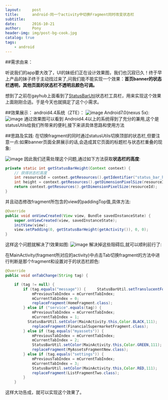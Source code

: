 ```yaml
---
layout:     post
title:      android-同一个activity中切换Fragment同时改变状态栏
subtitle:   
date:       2016-10-21
author:     Pony
header-img: img/post-bg-cook.jpg
catalog: true
tags:
    - android
---
```

##需求由来：

听说我们的app要大改了，UI的妹纸们正在设计效果图，我们也沉寂已久！终于早上产品的妹子终于主动找过来了,问我们能不能实现一个效果：**首页banner的状态栏透明，其他页面的状态栏不透明且颜色可调。**

想到了之前在gayhub上面看到了[StatusBarUtil](https://github.com/laobie/StatusBarUtil)状态栏工具栏，用来实现这个效果上面刚刚合适。于是今天也就搞定了这个小需求。

##效果展示：
android4.4系统（ZTE）：
![image](http://almostlover.com.cn/img/android_fragment_statusbar01.gif)
Android7.0(nexus 5x):
![image](http://almostlover.com.cn/img/android_fragment_statusbar02.gif)
通过效果图可以看到 Android4.4以上的系统得到了充分的兼用,这个是statusUtils给我们所带来的便利,接下来讲具体思路和使用方法

##思路及实践:
在切换fragment的同时通过statusUtils切换顶部的状态栏,但要注意一点:如果banner页面全屏展示的话,会造成其它页面的标题栏与状态栏重叠的现象:

![image](http://almostlover.com.cn/img/android_fragment_statusbar03.jpeg)
因此我们还需处理这个问题,通过如下方法获取**状态栏的高度**:

```java
private static int getStatusBarHeight(Context context) {
    // 获得状态栏高度
    int resourceId = context.getResources().getIdentifier("status_bar_height", "dimen", "android");
    int height = context.getResources().getDimensionPixelSize(resourceId);
    return context.getResources().getDimensionPixelSize(resourceId);
}
```
并且动态修改fragment所包含的view的paddingTop值,具体方法:

```java
@Override
public void onViewCreated(View view, Bundle savedInstanceState) {
    super.onViewCreated(view, savedInstanceState);
    initView(view);
    view.setPadding(0, getStatusBarHeight(getActivity()), 0, 0);
}
```
这样这个问题就解决了!效果如图:
![image](http://almostlover.com.cn/img/android_fragment_statusbar04.jpeg)
解决掉这些阻碍后,就可以顺利前行了:

在MainActivity(fragment所对应的activity)中点击Tab切换fragment的方法中进行判断是那个fragment和设置对于的状态栏颜色:

```java
@Override
public void onTabChange(String tag) {

    if (tag != null) {
        if (tag.equals("message")) {     StatusBarUtil.setTranslucentForImageViewInFragment(MainActivity.this, null);
            mPreviousTabIndex = mCurrentTabIndex;
            mCurrentTabIndex = 0;
            replaceFragment(HomeFragment.class);
        } else if ("service".equals(tag)) {
            mPreviousTabIndex = mCurrentTabIndex;
            mCurrentTabIndex = 1;
          StatusBarUtil.setColor(MainActivity.this,Color.BLACK,111);
            replaceFragment(FinancialSupermarketFragment.class);
        } else if (tag.equals("myassets")) {
            mPreviousTabIndex = mCurrentTabIndex;
            mCurrentTabIndex = 2;
            StatusBarUtil.setColor(MainActivity.this,Color.GREEN,111);
            replaceFragment(MyAssetsFragmentNew.class);
        } else if (tag.equals("settings")) {
            mPreviousTabIndex = mCurrentTabIndex;
            mCurrentTabIndex = 3;
            StatusBarUtil.setColor(MainActivity.this,Color.RED,111);
            replaceFragment(ListFragmentTwo.class);
        }
    }
```
这样大功告成，就可以实现这个效果了。


